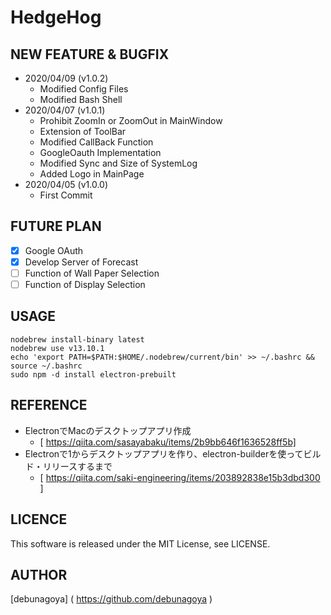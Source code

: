 # HedgeHog

## NEW FEATURE & BUGFIX
- 2020/04/09 (v1.0.2)
  - Modified Config Files
  - Modified Bash Shell
- 2020/04/07 (v1.0.1)
  - Prohibit ZoomIn or ZoomOut in MainWindow
  - Extension of ToolBar
  - Modified CallBack Function
  - GoogleOauth Implementation
  - Modified Sync and Size of SystemLog
  - Added Logo in MainPage
- 2020/04/05 (v1.0.0)
  - First Commit

## FUTURE PLAN
- [x] Google OAuth 
- [x] Develop Server of Forecast
- [ ] Function of Wall Paper Selection  
- [ ] Function of Display Selection  

## USAGE
```
nodebrew install-binary latest  
nodebrew use v13.10.1  
echo 'export PATH=$PATH:$HOME/.nodebrew/current/bin' >> ~/.bashrc && source ~/.bashrc  
sudo npm -d install electron-prebuilt 
```

## REFERENCE
- ElectronでMacのデスクトップアプリ作成  
  - [ https://qiita.com/sasayabaku/items/2b9bb646f1636528ff5b]  
- Electronで1からデスクトップアプリを作り、electron-builderを使ってビルド・リリースするまで  
  - [ https://qiita.com/saki-engineering/items/203892838e15b3dbd300 ]  

## LICENCE
This software is released under the MIT License, see LICENSE.

## AUTHOR
[debunagoya] ( https://github.com/debunagoya )
